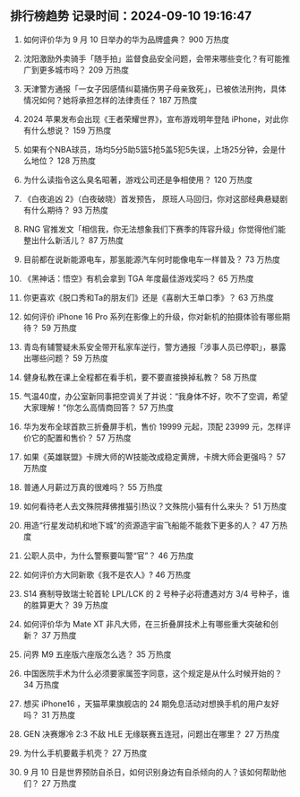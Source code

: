 
## 排行榜趋势 记录时间：2024-09-10 19:16:47
  
  1. 如何评价华为 9 月 10 日举办的华为品牌盛典？ 900 万热度
    
  2. 沈阳激励外卖骑手「随手拍」监督食品安全问题，会带来哪些变化？有可能推广到更多城市吗？ 209 万热度
    
  3. 天津警方通报「一女子因感情纠葛捅伤男子母亲致死」，已被依法刑拘，具体情况如何？她将承担怎样的法律责任？ 187 万热度
    
  4. 2024 苹果发布会出现《王者荣耀世界》，宣布游戏明年登陆 iPhone，对此你有什么想说？ 159 万热度
    
  5. 如果有个NBA球员，场均5分5助5篮5抢5盖5犯5失误，上场25分钟，会是什么地位？ 128 万热度
    
  6. 为什么读指令这么臭名昭著，游戏公司还是争相使用？ 120 万热度
    
  7. 《白夜追凶 2》（白夜破晓）首发预告， 原班人马回归，你对这部经典悬疑剧有什么期待？ 93 万热度
    
  8. RNG 官推发文「相信我，你无法想象我们下赛季的阵容升级」你觉得他们能整出什么新活儿？ 87 万热度
    
  9. 目前都在说新能源电车，那氢能源汽车何时能像电车一样普及？ 73 万热度
    
  10. 《黑神话：悟空》有机会拿到 TGA 年度最佳游戏奖吗？ 65 万热度
    
  11. 你更喜欢《脱口秀和Ta的朋友们》还是《喜剧大王单口季》？ 63 万热度
    
  12. 如何评价 iPhone 16 Pro 系列在影像上的升级，你对新机的拍摄体验有哪些期待？ 59 万热度
    
  13. 青岛有辅警疑未系安全带开私家车逆行，警方通报「涉事人员已停职」，暴露出哪些问题？ 59 万热度
    
  14. 健身私教在课上全程都在看手机，要不要直接换掉私教？ 58 万热度
    
  15. 气温40度，办公室新同事把空调关了并说：“我身体不好，吹不了空调，希望大家理解！”你怎么高情商回答？ 57 万热度
    
  16. 华为发布全球首款三折叠屏手机，售价 19999 元起，顶配 23999 元，怎样评价它的配置和售价？ 57 万热度
    
  17. 如果《英雄联盟》卡牌大师的W技能改成稳定黄牌，卡牌大师会更强吗？ 57 万热度
    
  18. 普通人月薪过万真的很难吗？ 55 万热度
    
  19. 如何看待老人去文殊院拜佛推猫引热议？文殊院小猫有什么来头？ 51 万热度
    
  20. 用造“行星发动机和地下城”的资源造宇宙飞船能不能救下更多的人？ 47 万热度
    
  21. 公职人员中，为什么警察要叫警“官”？ 46 万热度
    
  22. 如何评价方大同新歌《我不是农人》? 46 万热度
    
  23. S14 赛制导致瑞士轮首轮 LPL/LCK 的 2 号种子必将遭遇对方 3/4 号种子，谁的胜算更大？ 39 万热度
    
  24. 如何评价华为 Mate XT 非凡大师，在三折叠屏技术上有哪些重大突破和创新？ 37 万热度
    
  25. 问界 M9 五座版六座版怎么选？ 35 万热度
    
  26. 中国医院手术为什么必须要家属签字同意，这个规定是从什么时候开始的？ 34 万热度
    
  27. 想买 iPhone16 ，天猫苹果旗舰店的 24 期免息活动对想换手机的用户友好吗？ 31 万热度
    
  28. GEN 决赛爆冷 2:3 不敌 HLE 无缘联赛五连冠，问题出在哪里？ 27 万热度
    
  29. 为什么手机要戴手机壳？ 27 万热度
    
  30. 9 月 10 日是世界预防自杀日，如何识别身边有自杀倾向的人？该如何帮助他们？ 27 万热度
    